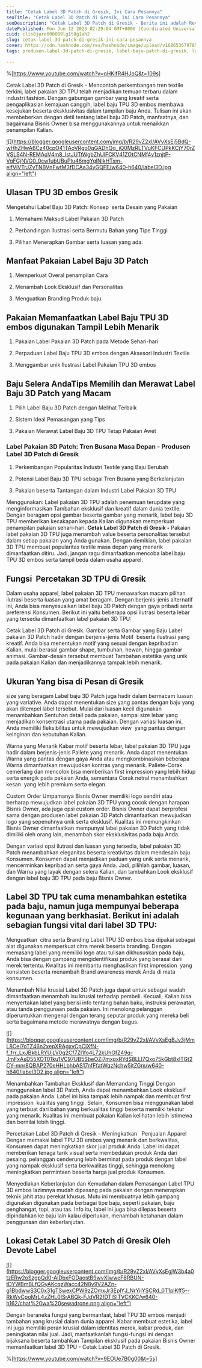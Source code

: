 ```yaml
---
title: "Cetak Label 3D Patch di Gresik, Ini Cara Pesannya"
seoTitle: "Cetak Label 3D Patch di Gresik, Ini Cara Pesannya"
seoDescription: "Cetak Label 3D Patch di Gresik - Berita ini adalah Review dengan informatif yang @Devote.labels Ulas suatu Jasa Cetak Label 3D Patch di Gresik"
datePublished: Mon Jun 12 2023 02:29:04 GMT+0000 (Coordinated Universal Time)
cuid: clis8jure000009lg1t8g1ah2
slug: cetak-label-3d-patch-di-gresik-ini-cara-pesannya
cover: https://cdn.hashnode.com/res/hashnode/image/upload/v1686536797859/016b8ecc-aa27-45ba-b14c-621106c57173.jpeg
tags: produsen-label-3d-patch-di-gresik, label-baju-patch-di-gresik, label-baju-jersey-gresik

---
```


%[https://www.youtube.com/watch?v=qHKifR4HJoQ&t=109s] 

Cetak Label 3D Patch di Gresik - Mencontoh perkembangan tren textile terkini, label pakaian 3D TPU telah menjadikan temuan terbaru dalam industri fashion. Dengan gabungan gambar yang kreatif serta pengaplikasian kemajuan canggih, label baju TPU 3D embos membawa kesejukan beserta eksklusivitas dalam tampilan baju Anda. Tulisan ini akan membeberkan dengan detil tentang label baju 3D Patch, manfaatnya, dan bagaimana Bisnis Owner bisa menggunakannya untuk menaikkan penampilan Kalian.

[![](https://blogger.googleusercontent.com/img/b/R29vZ2xl/AVvXsEj5BdQ-wHhZHwA6Cz40cpO41TAoVRgo0gGADhQq_jQ0MzRLTVuKFCUPkKCjY70rZVSLS4N-REMAqV4m8_IstJUTtWgbZhUlFCKV41ZOtCNMf4v1znjtP-VgFGjNVG0_0cw1ubUBuPIu46mgYqlNIkHTxm-eifViVTrJZyTNBVnFwtM3fDCAa34yGQFE/w640-h640/label3D.jpg align="left")](https://blogger.googleusercontent.com/img/b/R29vZ2xl/AVvXsEj5BdQ-wHhZHwA6Cz40cpO41TAoVRgo0gGADhQq_jQ0MzRLTVuKFCUPkKCjY70rZVSLS4N-REMAqV4m8_IstJUTtWgbZhUlFCKV41ZOtCNMf4v1znjtP-VgFGjNVG0_0cw1ubUBuPIu46mgYqlNIkHTxm-eifViVTrJZyTNBVnFwtM3fDCAa34yGQFE/s900/label3D.jpg)

## Ulasan TPU 3D embos Gresik

Mengetahui Label Baju 3D Patch: Konsep  serta Desain yang Pakaian

1. Memahami Maksud Label Pakaian 3D Patch
    
2. Perbandingan Ilustrasi serta Bermutu Bahan yang Tipe Tinggi
    
3. Pilihan Menerapkan Gambar serta luasan yang ada.
    

## Manfaat Pakaian Label Baju 3D Patch

1. Memperkuat Overal penampilan Cara
    
2. Menambah Look Eksklusif dan Personalitas
    
3. Menguatkan Branding Produk baju
    

## Pakaian Memanfaatkan Label Baju TPU 3D embos digunakan Tampil Lebih Menarik

1. Pakaian Label Pakaian 3D Patch pada Metode Sehari-hari
    
2. Perpaduan Label Baju TPU 3D embos dengan Aksesori Industri Textile
    
3. Menggambar unik Ilustrasi Label Pakaian TPU 3D embos
    

## Baju Selera AndaTips Memilih dan Merawat Label Baju 3D Patch yang Macam

1. Pilih Label Baju 3D Patch dengan Melihat Terbaik
    
2. Sistem Ideal Pemasangan yang Tips
    
3. Pakaian Merawat Label Baju 3D TPU Tetap Pakaian Awet
    

### Label Pakaian 3D Patch: Tren Busana Masa Depan - Produsen Label 3D Patch di Gresik

1. Perkembangan Popularitas Industri Textile yang Baju Berubah
    
2. Potensi Label Baju 3D TPU sebagai Tren Busana yang Berkelanjutan
    
3. Pakaian beserta Tantangan dalam Industri Label Pakaian 3D TPU
    

Menggunakan: Label pakaian 3D TPU adalah penemuan terupdate yang menginformasikan Tambahan eksklusif dan kreatif dalam dunia textile. Dengan beragam opsi gambar beserta gambar yang menarik, label baju 3D TPU memberikan kecakapan kepada Kalian digunakan memperkuat penampilan pakaian sehari-hari. **Cetak Label 3D Patch di Gresik -** Pakaian label pakaian 3D TPU juga menambah value beserta personalitas tersebut dalam setiap pakaian yang Anda gunakan. Dengan demikian, label pakaian 3D TPU membuat popularitas textile masa depan yang menarik dimanfaatkan ditiru. Jadi, jangan ragu dimanfaatkan mencoba label baju TPU 3D embos serta tampil beda dalam usaha apparel.

## Fungsi  Percetakan 3D TPU di Gresik

Dalam usaha apparel, label pakaian 3D TPU menawarkan macam pilihan ilutrasi beserta luasan yang amat beragam. Dengan berjenis-jenis alternatif ini, Anda bisa menyesuaikan label baju 3D Patch dengan gaya pribadi serta preferensi Konsumen. Berikut ini yaitu beberapa opsi ilutrasi beserta lebar yang tersedia dimanfaatkan label pakaian 3D TPU:

Cetak Label 3D Patch di Gresik. Gambar serta Gambar yang Baju Label pakaian 3D Patch hadir dengan berjenis-jenis Motif  beserta ilustrasi yang kreatif. Anda bisa menentukan motif yang sesuai dengan kepribadian Kalian, mulai berasal gambar shape, tumbuhan, hewan, hingga gambar animasi. Gambar-desain tersebut membuat Tambahan estetika yang unik pada pakaian Kalian dan menjadikannya tampak lebih menarik.

## Ukuran Yang bisa di Pesan di Gresik

size yang beragam Label baju 3D Patch juga hadir dalam bermacam luasan yang variative. Anda dapat menentukan size yang pantas dengan baju yang akan ditempel label tersebut. Mulai dari luasan kecil digunakan menambahkan Sentuhan detail pada pakaian, sampai size lebar yang menjadikan konsentrasi utama pada pakaian. Dengan variasi luasan ini, Anda memiliki fleksibilitas untuk mewujudkan view  yang pantas dengan keinginan dan kebutuhan Kalian.

Warna yang Menarik Kabar motif beserta lebar, label pakaian 3D TPU juga hadir dalam berjenis-jenis Pallete yang menarik. Anda dapat menentukan Warna yang pantas dengan gaya Anda atau mengkombinasikan beberapa Warna dimanfaatkan mewujudkan kontras yang menarik. Pallete-Corak cemerlang dan mencolok bisa memberikan first impression yang lebih hidup serta energik pada pakaian Anda, sementara Corak netral menambahkan kesan  yang lebih premium serta elegan.

Custom Order Umpamanya Bisnis Owner memiliki logo sendiri atau berharap mewujudkan label pakaian 3D TPU yang cocok dengan harapan Bisnis Owner, ada juga opsi custom order. Bisnis Owner dapat berprofesi sama dengan produsen label pakaian 3D Patch dimanfaatkan mewujudkan logo yang sepenuhnya unik serta eksklusif. Kualitas ini memungkinkan Bisnis Owner dimanfaatkan mempunyai label pakaian 3D Patch yang tidak dimiliki oleh orang lain, menambah skor eksklusivitas pada baju Anda.

Dengan variasi opsi ilutrasi dan luasan yang tersedia, label pakaian 3D Patch menambahkan eleganitas beserta kreativitas dalam mendesain baju Konsumen. Konsumen dapat menjadikan paduan yang unik serta menarik, mencerminkan kepribadian serta gaya Anda. Jadi, pilihlah gambar, luasan, dan Warna yang layak dengan selera Kalian, dan tambahkan Look eksklusif dengan label baju 3D TPU pada baju Bisnis Owner.

## Label 3D TPU tak cuma menambahkan estetika pada baju, namun juga mempunyai beberapa kegunaan yang berkhasiat. Berikut ini adalah sebagian fungsi vital dari label 3D TPU:

Menguatkan  citra serta Branding Label TPU 3D embos bisa dipakai sebagai alat digunakan memperkuat citra merek beserta branding. Dengan memasang label yang memiliki logo atau tulisan dikhususkan pada baju, Anda bisa dengan gampang mengidentifikasi produk yang berasal dari merek tertentu. Kwalitas ini membantu menghasilkan first impression  yang konsisten beserta menambah Brand awareness merek Anda di mata konsumen.

Menambah Nilai krusial Label 3D Patch juga dapat untuk sebagai wadah dimanfaatkan menambah isu krusial terhadap pembeli. Kecuali, Kalian bisa menyertakan label yang berisi info tentang bahan baku, instruksi perawatan, atau tanda penggunaan pada pakaian. Ini menolong pelanggan diperuntukkan mengenal dengan terang seputar produk yang mereka beli serta bagaimana metode merawatnya dengan bagus.

[![](https://blogger.googleusercontent.com/img/b/R29vZ2xl/AVvXsEgBJv3jMmL8CeI7oTZ46n2xepXRAgxvCpCjXfN-f_frr_LxJBkbLRYUjLV0g2Cf7Zl1fo4L72kUhGfZ49q-JmFxAsD55XOT01ku1VC97UB5SbeOZi7mxgxRYdS8LLl7Qxo75kGbt8xlTGt2CY-mnr8QBAP270eHHLbhbAS17nfFfatWqzNchw5itZGm/w640-h640/label3D2.jpg align="left")](https://blogger.googleusercontent.com/img/b/R29vZ2xl/AVvXsEgBJv3jMmL8CeI7oTZ46n2xepXRAgxvCpCjXfN-f_frr_LxJBkbLRYUjLV0g2Cf7Zl1fo4L72kUhGfZ49q-JmFxAsD55XOT01ku1VC97UB5SbeOZi7mxgxRYdS8LLl7Qxo75kGbt8xlTGt2CY-mnr8QBAP270eHHLbhbAS17nfFfatWqzNchw5itZGm/s900/label3D2.jpg)

Menambahkan Tambahan Eksklusif dan Memandang Tinggi Dengan menggunakan label 3D Patch, Anda dapat menambahkan Look eksklusif pada pakaian Anda. Label ini bisa tampak lebih nampak dan membuat first impression  kualitas yang tinggi. Selain, Konsumen bisa menggunakan label yang terbuat dari bahan yang berkualitas tinggi beserta memiliki tekstur yang menarik. Kualitas ini membuat pakaian Kalian kelihatan lebih istimewa dan bernilai lebih tinggi.

Percetakan Label 3D Patch di Gresik - Meningkatkan   Penjualan Apparel Dengan memakai label TPU 3D embos yang menarik dan berkwalitas, Konsumen dapat meningkatkan skor jual produk Anda. Label ini dapat memberikan tenaga tarik visual serta membedakan produk Anda dari pesaing. pelanggan cenderung lebih berminat pada produk dengan label yang nampak eksklusif serta berkwalitas tinggi, sehingga menolong meningkatkan permintaan beserta harga jual produk Konsumen.

Menyediakan Keberlanjutan dan Kemudahan dalam Pemasangan Label TPU 3D embos lazimnya mudah dipasang pada pakaian dengan menerapkan teknik jahit atau perekat khusus. Mutu ini membuatnya lebih gampang digunakan digunakan pada berbagai tipe baju, seperti pakaian, baju penghangat, topi, atau tas. Info itu, label ini juga bisa dilepas beserta dipindahkan ke baju lain kalau diperlukan, menambah ketahanan dalam penggunaan dan keberlanjutan.

## Lokasi Cetak Label 3D Patch di Gresik Oleh Devote Label

[![](https://blogger.googleusercontent.com/img/b/R29vZ2xl/AVvXsEgjW3b4a0tzERw2oSzgpQd0-AiDbxFODaostB9wvXIwweF8RBUN-tDYWBmBLfQGyAKcqzWacc42N8y9V2AZn-g1BbdwwS3C0x31gTSwexCPW9zZOmxJr3EplYJ_NrYiIYSCRd_0T1plKff5--RkWyCpoMrL4zZHL0ISrABQk-FJdVR2fDTISITVCKKC/w640-h162/chat%20wa%20sewadrone.png align="left")](https://wa.me/+6287838865004?text=Permisi%2C%20kak%20mau%20nanya%20tentang%20label%2C%20dapat%20informasi%20dari%20devotelabels.web.id)

Dengan beraneka fungsi yang bermanfaat, label TPU 3D embos menjadi tambahan yang krusial dalam dunia apparel. Kabar membuat estetika, label ini juga memiliki peran krusial dalam identitas merek, kabar produk, dan peningkatan nilai jual. Jadi, manfaatkanlah fungsi-fungsi ini dengan bijaksana beserta tambahkan Tampilan eksklusif pada pakaian Bisnis Owner memanfaatkan label 3D TPU - Cetak Label 3D Patch di Gresik.

%[https://www.youtube.com/watch?v=9EOUe7B0g00&t=5s]